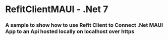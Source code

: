 # RefitClientMAUI - .Net 7
### A sample to show how to use Refit Client to Connect .Net MAUI App to an Api hosted locally on localhost over https